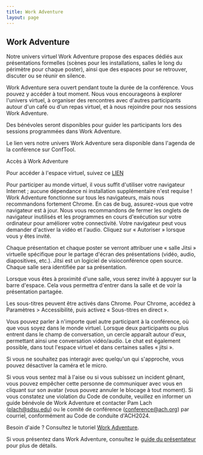 ```yaml
---
title: Work Adventure
layout: page
---
```


## Work Adventure

Notre univers virtuel Work Adventure propose des espaces dédiés aux présentations formelles (scènes pour les installations, salles le long du périmètre pour chaque poster), ainsi que des espaces pour se retrouver, discuter ou se réunir en silence.

Work Adventure sera ouvert pendant toute la durée de la conférence. Vous pouvez y accéder à tout moment. Nous vous encourageons à explorer l'univers virtuel, à organiser des rencontres avec d'autres participants autour d'un café ou d'un repas virtuel, et à nous rejoindre pour nos sessions Work Adventure.

Des bénévoles seront disponibles pour guider les participants lors des sessions programmées dans Work Adventure.

Le lien vers notre univers Work Adventure sera disponible dans l'agenda de la conférence sur ConfTool.

Accès à Work Adventure

Pour accéder à l'espace virtuel, suivez ce [LIEN](https://play.workadventu.re/@/association-for-computers-and-the-humanities-1747415862/ach2025/space-station-amongus)

Pour participer au monde virtuel, il vous suffit d'utiliser votre navigateur Internet ; aucune dépendance ni installation supplémentaire n'est requise ! Work Adventure fonctionne sur tous les navigateurs, mais nous recommandons fortement Chrome. En cas de bug, assurez-vous que votre navigateur est à jour. Nous vous recommandons de fermer les onglets de navigateur inutilisés et les programmes en cours d'exécution sur votre ordinateur pour améliorer votre connectivité. Votre navigateur peut vous demander d'activer la vidéo et l'audio. Cliquez sur « Autoriser » lorsque vous y êtes invité.

Chaque présentation et chaque poster se verront attribuer une « salle Jitsi » virtuelle spécifique pour le partage d'écran des présentations (vidéo, audio, diapositives, etc.). Jitsi est un logiciel de visioconférence open source. Chaque salle sera identifiée par sa présentation.

Lorsque vous êtes à proximité d'une salle, vous serez invité à appuyer sur la barre d'espace. Cela vous permettra d'entrer dans la salle et de voir la présentation partagée.

Les sous-titres peuvent être activés dans Chrome. Pour Chrome, accédez à Paramètres > Accessibilité, puis activez « Sous-titres en direct ».

Vous pouvez parler à n'importe quel autre participant à la conférence, où que vous soyez dans le monde virtuel. Lorsque deux participants ou plus entrent dans le champ de conversation, un cercle apparaît autour d'eux, permettant ainsi une conversation vidéo/audio. Le chat est également possible, dans tout l'espace virtuel et dans certaines salles « jitsi ».

Si vous ne souhaitez pas interagir avec quelqu'un qui s'approche, vous pouvez désactiver la caméra et le micro.

Si vous vous sentez mal à l'aise ou si vous subissez un incident gênant, vous pouvez empêcher cette personne de communiquer avec vous en cliquant sur son avatar (vous pouvez annuler le blocage à tout moment). Si vous constatez une violation du Code de conduite, veuillez en informer un guide bénévole de Work Adventure et contacter Pam Lach (plach@sdsu.edu) ou le comité de conférence (conference@ach.org) par courriel, conformément au Code de conduite d'ACH2024.

Besoin d'aide ? Consultez le tutoriel [Work Adventure](https://play.staging.workadventu.re/@/tcm/workadventure/wa-village).

Si vous présentez dans Work Adventure, consultez le [guide du présentateur](https://ach2024.ach.org/presenter-guide) pour plus de détails.